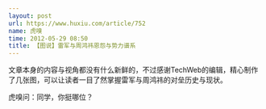 ```yaml
---
layout: post
url: https://www.huxiu.com/article/752
name: 虎嗅
time: 2012-05-29 08:50
title: 【图说】雷军与周鸿祎恩怨与势力谱系
---
```

文章本身的内容与视角都没有什么新鲜的，不过感谢TechWeb的编辑，精心制作了几张图，可以让读者一目了然掌握雷军与周鸿祎的对垒历史与现状。

虎嗅问：同学，你挺哪位？

